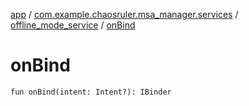 [app](../../index.md) / [com.example.chaosruler.msa_manager.services](../index.md) / [offline_mode_service](index.md) / [onBind](.)

# onBind

`fun onBind(intent: Intent?): IBinder`